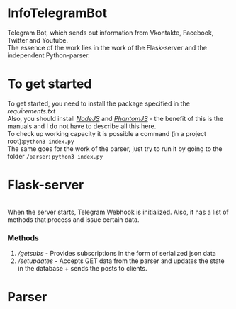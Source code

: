 # InfoTelegramBot
Telegram Bot, which sends out information from Vkontakte, Facebook, Twitter and Youtube.<br>
The essence of the work lies in the work of the Flask-server and the independent Python-parser.
<br>
# To get started
To get started, you need to install the package specified in the *requirements.txt*<br>
Also, you should install <a href="https://nodejs.org/en/download/package-manager/">*NodeJS*</a> and <a href="https://www.npmjs.com/package/phantomjs">*PhantomJS*</a> - the benefit of this is the manuals and I do not have to describe all this here.<br>
To check up working capacity it is possible a command (in a project root):<code>python3 index.py</code><br>
The same goes for the work of the parser, just try to run it by going to the folder `/parser`: <code>python3 index.py</code>
<br>
# Flask-server
<br>
When the server starts, Telegram Webhook is initialized. Also, it has a list of methods that process and issue certain data.<br>
<h3>Methods</h3>
<ol>
  <li> <i>/getsubs</i> - Provides subscriptions in the form of serialized json data</li>
  <li> <i>/setupdates</i> - Accepts GET data from the parser and updates the state in the database + sends the posts to clients.</li>
</ol>

# Parser
<br>
